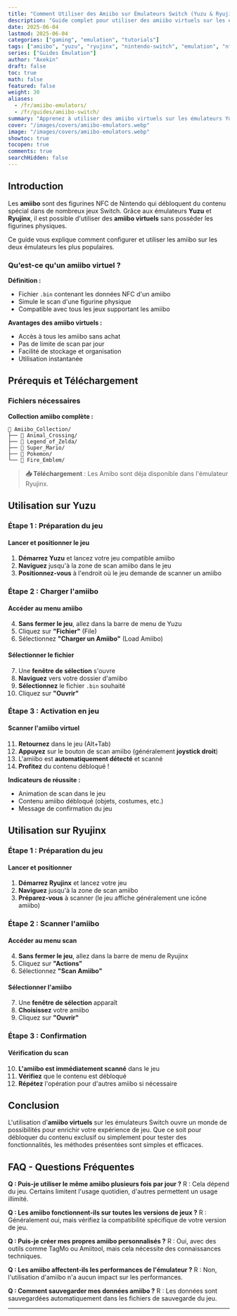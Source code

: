 ```yaml
---
title: "Comment Utiliser des Amiibo sur Émulateurs Switch (Yuzu & Ryujinx)"
description: "Guide complet pour utiliser des amiibo virtuels sur les émulateurs Nintendo Switch Yuzu et Ryujinx - Configuration et utilisation détaillée"
date: 2025-06-04
lastmod: 2025-06-04
categories: ["gaming", "emulation", "tutorials"]
tags: ["amiibo", "yuzu", "ryujinx", "nintendo-switch", "emulation", "nfc", "figurines"]
series: ["Guides Émulation"]
author: "Axekin"
draft: false
toc: true
math: false
featured: false
weight: 30
aliases: 
  - /fr/amiibo-emulators/
  - /fr/guides/amiibo-switch/
summary: "Apprenez à utiliser des amiibo virtuels sur les émulateurs Yuzu et Ryujinx. Guide étape par étape avec téléchargement des fichiers et configuration complète."
cover: "/images/covers/amiibo-emulators.webp"
image: "/images/covers/amiibo-emulators.webp"
showtoc: true
tocopen: true
comments: true
searchHidden: false
---
```


## Introduction

Les **amiibo** sont des figurines NFC de Nintendo qui débloquent du contenu spécial dans de nombreux jeux Switch. Grâce aux émulateurs **Yuzu** et **Ryujinx**, il est possible d'utiliser des **amiibo virtuels** sans posséder les figurines physiques.

Ce guide vous explique comment configurer et utiliser les amiibo sur les deux émulateurs les plus populaires.

### Qu'est-ce qu'un amiibo virtuel ?

**Définition :**
- Fichier `.bin` contenant les données NFC d'un amiibo
- Simule le scan d'une figurine physique
- Compatible avec tous les jeux supportant les amiibo

**Avantages des amiibo virtuels :**
- Accès à tous les amiibo sans achat
- Pas de limite de scan par jour
- Facilité de stockage et organisation
- Utilisation instantanée

## Prérequis et Téléchargement

### Fichiers nécessaires

**Collection amiibo complète :**
```
📁 Amiibo_Collection/
├── 📁 Animal_Crossing/
├── 📁 Legend_of_Zelda/
├── 📁 Super_Mario/
├── 📁 Pokemon/
└── 📁 Fire_Emblem/
```

> **📥 Téléchargement** : Les Amibo sont déja disponible dans l'émulateur Ryujinx.

## Utilisation sur Yuzu

### Étape 1 : Préparation du jeu

#### Lancer et positionner le jeu

1. **Démarrez Yuzu** et lancez votre jeu compatible amiibo
2. **Naviguez** jusqu'à la zone de scan amiibo dans le jeu
3. **Positionnez-vous** à l'endroit où le jeu demande de scanner un amiibo

### Étape 2 : Charger l'amiibo

#### Accéder au menu amiibo

4. **Sans fermer le jeu**, allez dans la barre de menu de Yuzu
5. Cliquez sur **"Fichier"** (File)
6. Sélectionnez **"Charger un Amiibo"** (Load Amiibo)

#### Sélectionner le fichier

7. Une **fenêtre de sélection** s'ouvre
8. **Naviguez** vers votre dossier d'amiibo
9. **Sélectionnez** le fichier `.bin` souhaité
10. Cliquez sur **"Ouvrir"**

### Étape 3 : Activation en jeu

#### Scanner l'amiibo virtuel

11. **Retournez** dans le jeu (Alt+Tab)
12. **Appuyez** sur le bouton de scan amiibo (généralement **joystick droit**)
13. L'amiibo est **automatiquement détecté** et scanné
14. **Profitez** du contenu débloqué !

**Indicateurs de réussite :**
- Animation de scan dans le jeu
- Contenu amiibo débloqué (objets, costumes, etc.)
- Message de confirmation du jeu

## Utilisation sur Ryujinx

### Étape 1 : Préparation du jeu

#### Lancer et positionner

1. **Démarrez Ryujinx** et lancez votre jeu
2. **Naviguez** jusqu'à la zone de scan amiibo
3. **Préparez-vous** à scanner (le jeu affiche généralement une icône amiibo)

### Étape 2 : Scanner l'amiibo

#### Accéder au menu scan

4. **Sans fermer le jeu**, allez dans la barre de menu de Ryujinx
5. Cliquez sur **"Actions"**
6. Sélectionnez **"Scan Amiibo"**

#### Sélectionner l'amiibo

7. Une **fenêtre de sélection** apparaît
8. **Choisissez** votre amiibo
9. Cliquez sur **"Ouvrir"**

### Étape 3 : Confirmation

#### Vérification du scan

10. **L'amiibo est immédiatement scanné** dans le jeu
11. **Vérifiez** que le contenu est débloqué
12. **Répétez** l'opération pour d'autres amiibo si nécessaire


## Conclusion

L'utilisation d'**amiibo virtuels** sur les émulateurs Switch ouvre un monde de possibilités pour enrichir votre expérience de jeu. Que ce soit pour débloquer du contenu exclusif ou simplement pour tester des fonctionnalités, les méthodes présentées sont simples et efficaces.

## FAQ - Questions Fréquentes

**Q : Puis-je utiliser le même amiibo plusieurs fois par jour ?**
R : Cela dépend du jeu. Certains limitent l'usage quotidien, d'autres permettent un usage illimité.

**Q : Les amiibo fonctionnent-ils sur toutes les versions de jeux ?**
R : Généralement oui, mais vérifiez la compatibilité spécifique de votre version de jeu.

**Q : Puis-je créer mes propres amiibo personnalisés ?**
R : Oui, avec des outils comme TagMo ou Amiitool, mais cela nécessite des connaissances techniques.

**Q : Les amiibo affectent-ils les performances de l'émulateur ?**
R : Non, l'utilisation d'amiibo n'a aucun impact sur les performances.

**Q : Comment sauvegarder mes données amiibo ?**
R : Les données sont sauvegardées automatiquement dans les fichiers de sauvegarde du jeu.

---
````
